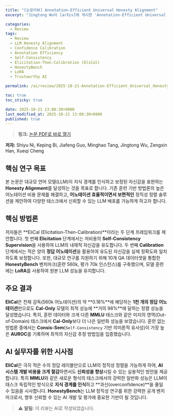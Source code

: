 ```yaml
---
title: "[논문리뷰] Annotation-Efficient Universal Honesty Alignment"
excerpt: "Jingtong Wu이 [arXiv]에 게시한 'Annotation-Efficient Universal Honesty Alignment' 논문에 대한 자세한 리뷰입니다."

categories:
  - Review
tags:
  - Review
  - LLM Honesty Alignment
  - Confidence Calibration
  - Annotation Efficiency
  - Self-Consistency
  - Elicitation-Then-Calibration (EliCal)
  - HonestyBench
  - LoRA
  - Trustworthy AI

permalink: /ai/review/2025-10-21-Annotation-Efficient_Universal_Honesty_Alignment/

toc: true
toc_sticky: true

date: 2025-10-21 13:08:30+0900
last_modified_at: 2025-10-21 13:08:30+0900
published: true
---
```

> **링크:** [논문 PDF로 바로 열기](https://arxiv.org/abs/2510.17509)

**저자:** Shiyu Ni, Keping Bi, Jiafeng Guo, Minghao Tang, Jingtong Wu, Zengxin Han, Xueqi Cheng



## 핵심 연구 목표
본 논문은 대규모 언어 모델(LLM)이 지식 경계를 인식하고 보정된 자신감을 표현하는 **Honesty Alignment**를 달성하는 것을 목표로 합니다. 기존 훈련 기반 방법론의 높은 어노테이션 비용 문제를 해결하고, **어노테이션 효율적이면서 보편적인** 정직성 정렬 솔루션을 제안하여 다양한 태스크에서 신뢰할 수 있는 LLM 배포를 가능하게 하고자 합니다.

## 핵심 방법론
저자들은 **EliCal (Elicitation-Then-Calibration)**이라는 두 단계 프레임워크를 제안합니다. 첫 번째 **Elicitation** 단계에서는 저비용의 **Self-Consistency Supervision**을 사용하여 LLM의 내재적 자신감을 유도합니다. 두 번째 **Calibration** 단계에서는 적은 양의 **정답 어노테이션**을 활용하여 유도된 자신감을 실제 정확도와 일치하도록 보정합니다. 또한, 대규모 연구를 지원하기 위해 10개 QA 데이터셋을 통합한 **HonestyBench** 벤치마크(훈련 560k, 평가 70k 인스턴스)를 구축했으며, 모델 훈련에는 **LoRA**를 사용하여 원본 LLM 성능을 유지합니다.

## 주요 결과
**EliCal**은 전체 감독(560k 어노테이션)의 약 **0.18%**에 해당하는 **1천 개의 정답 어노테이션**만으로도 **Cal-Only** 모델의 최적 성능에 **거의 98%**에 달하는 정렬 성능을 달성했습니다. 특히, 훈련 데이터와 크게 다른 **MMLU** 태스크와 같은 미지의 영역(Out-of-Domain) 태스크에서 **Cal-Only**보다 더 나은 일반화 성능을 보였습니다. 훈련 없는 방법론 중에서는 **Consis-Sem**(`Self-Consistency` 기반 의미론적 유사성)이 가장 높은 **AUROC**를 기록하며 최적의 자신감 추정 방법임을 입증했습니다.

## AI 실무자를 위한 시사점
**EliCal**은 극히 적은 수의 정답 레이블만으로 LLM의 정직성 정렬을 가능하게 하여, **AI 시스템 개발 비용을 크게 절감**하면서도 **신뢰성을 향상**시킬 수 있는 실용적인 방안을 제공합니다. 특히 **MMLU**와 같은 새로운 형식의 태스크에서의 강력한 일반화 성능은 LLM이 태스크 독립적인 방식으로 **지식 경계를 인식**하고 **과신(overconfidence)**을 줄일 수 있음을 시사합니다. **HonestyBench**는 LLM 정직성 연구를 위한 강력한 공개 벤치마크로서, 향후 신뢰할 수 있는 AI 개발 및 평가에 중요한 기반이 될 것입니다.

> ⚠️ **알림:** 이 리뷰는 AI로 작성되었습니다.